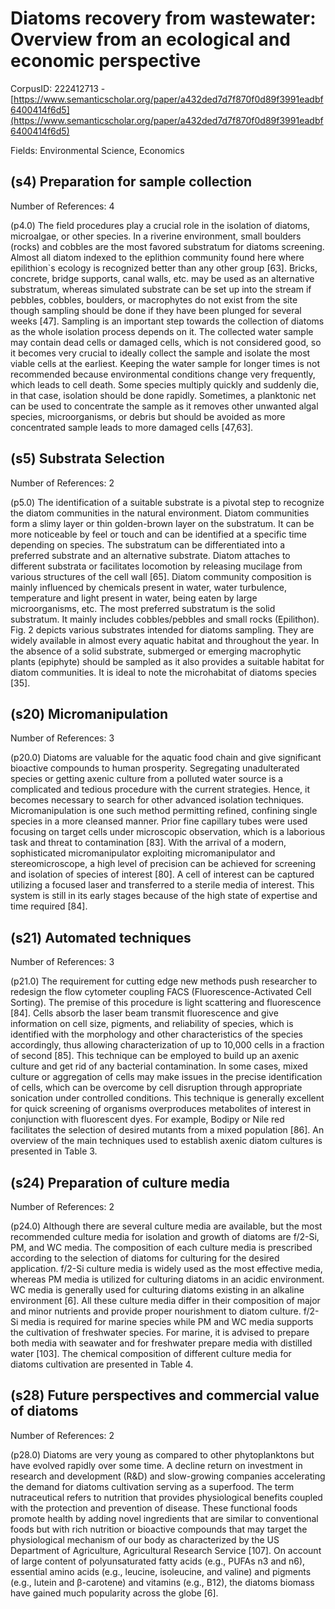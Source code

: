# Diatoms recovery from wastewater: Overview from an ecological and economic perspective

CorpusID: 222412713 - [https://www.semanticscholar.org/paper/a432ded7d7f870f0d89f3991eadbf6400414f6d5](https://www.semanticscholar.org/paper/a432ded7d7f870f0d89f3991eadbf6400414f6d5)

Fields: Environmental Science, Economics

## (s4) Preparation for sample collection
Number of References: 4

(p4.0) The field procedures play a crucial role in the isolation of diatoms, microalgae, or other species. In a riverine environment, small boulders (rocks) and cobbles are the most favored substratum for diatoms screening. Almost all diatom indexed to the eplithion community found here where epilithion`s ecology is recognized better than any other group [63]. Bricks, concrete, bridge supports, canal walls, etc. may be used as an alternative substratum, whereas simulated substrate can be set up into the stream if pebbles, cobbles, boulders, or macrophytes do not exist from the site though sampling should be done if they have been plunged for several weeks [47]. Sampling is an important step towards the collection of diatoms as the whole isolation process depends on it. The collected water sample may contain dead cells or damaged cells, which is not considered good, so it becomes very crucial to ideally collect the sample and isolate the most viable cells at the earliest. Keeping the water sample for longer times is not recommended because environmental conditions change very frequently, which leads to cell death. Some species multiply quickly and suddenly die, in that case, isolation should be done rapidly. Sometimes, a planktonic net can be used to concentrate the sample as it removes other unwanted algal species, microorganisms, or debris but should be avoided as more concentrated sample leads to more damaged cells [47,63].
## (s5) Substrata Selection
Number of References: 2

(p5.0) The identification of a suitable substrate is a pivotal step to recognize the diatom communities in the natural environment. Diatom communities form a slimy layer or thin golden-brown layer on the substratum. It can be more noticeable by feel or touch and can be identified at a specific time depending on species. The substratum can be differentiated into a preferred substrate and an alternative substrate. Diatom attaches to different substrata or facilitates locomotion by releasing mucilage from various structures of the cell wall [65]. Diatom community composition is mainly influenced by chemicals present in water, water turbulence, temperature and light present in water, being eaten by large microorganisms, etc. The most preferred substratum is the solid substratum. It mainly includes cobbles/pebbles and small rocks (Epilithon). Fig. 2 depicts various substrates intended for diatoms sampling. They are widely available in almost every aquatic habitat and throughout the year. In the absence of a solid substrate, submerged or emerging macrophytic plants (epiphyte) should be sampled as it also provides a suitable habitat for diatom communities. It is ideal to note the microhabitat of diatoms species [35].
## (s20) Micromanipulation
Number of References: 3

(p20.0) Diatoms are valuable for the aquatic food chain and give significant bioactive compounds to human prosperity. Segregating unadulterated species or getting axenic culture from a polluted water source is a complicated and tedious procedure with the current strategies. Hence, it becomes necessary to search for other advanced isolation techniques. Micromanipulation is one such method permitting refined, confining single species in a more cleansed manner. Prior fine capillary tubes were used focusing on target cells under microscopic observation, which is a laborious task and threat to contamination [83]. With the arrival of a modern, sophisticated micromanipulator exploiting micromanipulator and stereomicroscope, a high level of precision can be achieved for screening and isolation of species of interest [80]. A cell of interest can be captured utilizing a focused laser and transferred to a sterile media of interest. This system is still in its early stages because of the high state of expertise and time required [84].
## (s21) Automated techniques
Number of References: 3

(p21.0) The requirement for cutting edge new methods push researcher to redesign the flow cytometer coupling FACS (Fluorescence-Activated Cell Sorting). The premise of this procedure is light scattering and fluorescence [84]. Cells absorb the laser beam transmit fluorescence and give information on cell size, pigments, and reliability of species, which is identified with the morphology and other characteristics of the species accordingly, thus allowing characterization of up to 10,000 cells in a fraction of second [85]. This technique can be employed to build up an axenic culture and get rid of any bacterial contamination. In some cases, mixed culture or aggregation of cells may make issues in the precise identification of cells, which can be overcome by cell disruption through appropriate sonication under controlled conditions. This technique is generally excellent for quick screening of organisms overproduces metabolites of interest in conjunction with fluorescent dyes. For example, Bodipy or Nile red facilitates the selection of desired mutants from a mixed population [86]. An overview of the main techniques used to establish axenic diatom cultures is presented in Table 3.
## (s24) Preparation of culture media
Number of References: 2

(p24.0) Although there are several culture media are available, but the most recommended culture media for isolation and growth of diatoms are f/2-Si, PM, and WC media. The composition of each culture media is prescribed according to the selection of diatoms for culturing for the desired application. f/2-Si culture media is widely used as the most effective media, whereas PM media is utilized for culturing diatoms in an acidic environment. WC media is generally used for culturing diatoms existing in an alkaline environment [6]. All these culture media differ in their composition of major and minor nutrients and provide proper nourishment to diatom culture. f/2-Si media is required for marine species while PM and WC media supports the cultivation of freshwater species. For marine, it is advised to prepare both media with seawater and for freshwater prepare media with distilled water [103]. The chemical composition of different culture media for diatoms cultivation are presented in Table 4.
## (s28) Future perspectives and commercial value of diatoms
Number of References: 2

(p28.0) Diatoms are very young as compared to other phytoplanktons but have evolved rapidly over some time. A decline return on investment in research and development (R&D) and slow-growing companies accelerating the demand for diatoms cultivation serving as a superfood. The term nutraceutical refers to nutrition that provides physiological benefits coupled with the protection and prevention of disease. These functional foods promote health by adding novel ingredients that are similar to conventional foods but with rich nutrition or bioactive compounds that may target the physiological mechanism of our body as characterized by the US Department of Agriculture, Agricultural Research Service [107]. On account of large content of polyunsaturated fatty acids (e.g., PUFAs n3 and n6), essential amino acids (e.g., leucine, isoleucine, and valine) and pigments (e.g., lutein and β-carotene) and vitamins (e.g., B12), the diatoms biomass have gained much popularity across the globe [6].
